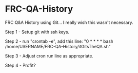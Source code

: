 # FRC-QA-History
FRC Q&amp;A History using Git... I really wish this wasn't necessary.

Step 1 - Setup git with ssh keys.

Step 2 - run "crontab -e", add this line: "0 * * * * bash /home/USERNAME/FRC-QA-History/itGitsTheQA.sh"

Step 3 - Adjust cron run line as appropriate.

Step 4 - Profit?

